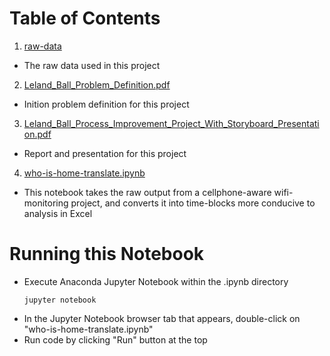# Table of Contents
1. [raw-data](https://github.com/gutenburgb/Applied_Data_Science_Portfolio/tree/main/referenced_deliverables/MBC-638-data-analysis-and-decision-making_electric_bill_process_improvement/raw-data)
  - The raw data used in this project

2. [Leland_Ball_Problem_Definition.pdf](https://github.com/gutenburgb/Applied_Data_Science_Portfolio/blob/main/referenced_deliverables/MBC-638-data-analysis-and-decision-making_electric_bill_process_improvement/Leland_Ball_Problem_Definition.pdf)
  - Inition problem definition for this project

3. [Leland_Ball_Process_Improvement_Project_With_Storyboard_Presentation.pdf](https://github.com/gutenburgb/Applied_Data_Science_Portfolio/blob/main/referenced_deliverables/MBC-638-data-analysis-and-decision-making_electric_bill_process_improvement/Leland_Ball_Process_Improvement_Project_With_Storyboard_Presentation.pdf)
  - Report and presentation for this project

4. [who-is-home-translate.ipynb](https://github.com/gutenburgb/Applied_Data_Science_Portfolio/blob/main/referenced_deliverables/MBC-638-data-analysis-and-decision-making_electric_bill_process_improvement/who-is-home-translate.ipynb) 
  - This notebook takes the raw output from a cellphone-aware wifi-monitoring project, and converts it into time-blocks more conducive to analysis in Excel

# Running this Notebook
- Execute Anaconda Jupyter Notebook within the .ipynb directory
    ```
    jupyter notebook
    ```
- In the Jupyter Notebook browser tab that appears, double-click on "who-is-home-translate.ipynb"
- Run code by clicking "Run" button at the top